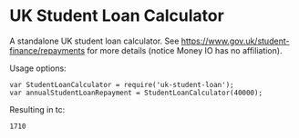 UK Student Loan Calculator
=============

A standalone UK student loan calculator. See https://www.gov.uk/student-finance/repayments for more details (notice Money IO has no affiliation).

Usage options:

    var StudentLoanCalculator = require('uk-student-loan');
    var annualStudentLoanRepayment = StudentLoanCalculator(40000);

Resulting in tc:

    1710
